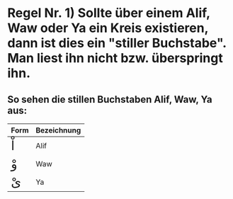 # Regel Nr. 1) Sollte über einem Alif, Waw oder Ya ein Kreis existieren, dann ist dies ein "stiller Buchstabe". Man liest ihn nicht bzw. überspringt ihn.

## So sehen die stillen Buchstaben Alif, Waw, Ya aus:

| Form | Bezeichnung |
| --- | --- |
| <span style="font-size: 22pt">اْ</span> | Alif |
| <span style="font-size: 22pt">وْ</span> | Waw |
| <span style="font-size: 22pt">ىْ</span> | Ya |




